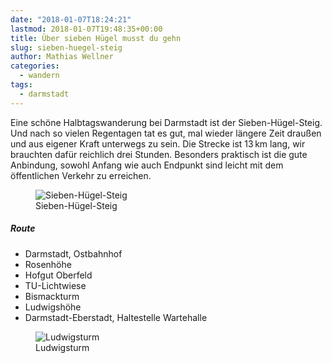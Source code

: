 ```yaml
---
date: "2018-01-07T18:24:21"
lastmod: 2018-01-07T19:48:35+00:00
title: Über sieben Hügel musst du gehn
slug: sieben-huegel-steig
author: Mathias Wellner
categories:
  - wandern
tags:
  - darmstadt
---
```

Eine schöne Halbtagswanderung bei Darmstadt ist der Sieben-Hügel-Steig. Und nach so vielen Regentagen tat es gut, mal wieder längere Zeit draußen und aus eigener Kraft unterwegs zu sein. Die Strecke ist 13&thinsp;km lang, wir brauchten dafür reichlich drei Stunden. Besonders praktisch ist die gute Anbindung, sowohl Anfang wie auch Endpunkt sind leicht mit dem öffentlichen Verkehr zu erreichen. 
<!--more-->

<figure style="max-width: 40rem;">
  <img sizes="100vw" srcset="https://farm5.staticflickr.com/4730/39535018652_70ec51755b_n.jpg 320w, https://farm5.staticflickr.com/4730/39535018652_70ec51755b_z.jpg 640w, https://farm5.staticflickr.com/4730/39535018652_70ec51755b_c.jpg 800w" src="https://farm5.staticflickr.com/4730/39535018652_70ec51755b_b.jpg" alt="Sieben-Hügel-Steig">
  <figcaption>Sieben-Hügel-Steig</figcaption>
</figure>

##### Route
* Darmstadt, Ostbahnhof
* Rosenhöhe
* Hofgut Oberfeld
* TU-Lichtwiese
* Bismackturm
* Ludwigshöhe
* Darmstadt-Eberstadt, Haltestelle Wartehalle

<figure style="max-width: 40rem;">
  <img sizes="100vw" srcset="https://farm5.staticflickr.com/4646/25688737158_93f8817d6c_n.jpg 320w, https://farm5.staticflickr.com/4646/25688737158_93f8817d6c_z.jpg 640w, https://farm5.staticflickr.com/4646/25688737158_93f8817d6c_c.jpg 800w, https://farm5.staticflickr.com/4646/25688737158_f92b018edb_h.jpg 1600w, https://farm5.staticflickr.com/4646/25688737158_577b93427a_k.jpg 2048w" src="https://farm5.staticflickr.com/4646/25688737158_93f8817d6c_b.jpg" alt="Ludwigsturm">
  <figcaption>Ludwigsturm</figcaption>
</figure>